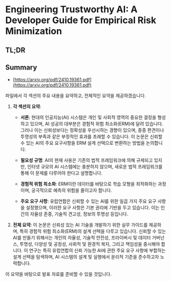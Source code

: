 # Engineering Trustworthy AI: A Developer Guide for Empirical Risk Minimization
## TL;DR
## Summary
- [https://arxiv.org/pdf/2410.19361.pdf](https://arxiv.org/pdf/2410.19361.pdf)

파일에서 각 섹션의 주요 내용을 요약하고, 전체적인 요약을 제공하겠습니다.

1. **각 섹션의 요약**:
   
   - **서론**: 현대의 인공지능(AI) 시스템은 개인 및 사회적 영역의 중요한 결정을 형성하고 있으며, AI 성공의 대부분은 경험적 위험 최소화(ERM)에 달려 있습니다. 그러나 이는 신뢰성보다는 정확성을 우선시하는 경향이 있으며, 종종 편견이나 투명성의 부족과 같은 부정적인 효과를 초래할 수 있습니다. 이 논문은 신뢰할 수 있는 AI의 주요 요구사항을 ERM 설계 선택으로 변환하는 방법을 논의합니다.
   
   - **필요성 규명**: AI의 현재 사용은 기존의 법적 프레임워크에 의해 규제되고 있지만, 인터넷 규모의 AI 시스템에는 충분하지 않으며, 새로운 법적 프레임워크를 통해 이 문제를 다루어야 한다고 설명합니다.

   - **경험적 위험 최소화**: ERM이란 데이터를 바탕으로 학습 모형을 최적화하는 과정이며, 궁극적으로 예측의 위험을 줄이고자 합니다.

   - **주요 요구 사항**: 유럽연합은 신뢰할 수 있는 AI를 위한 일곱 가지 주요 요구 사항을 설정했으며, 이러한 요구 사항은 기본 권리에 기반을 두고 있습니다. 이는 인간의 자율성 존중, 기술적 견고성, 정보의 투명성 등입니다.

2. **전체 요약**:
   이 논문은 신뢰성 있는 AI 기술을 개발하기 위한 실무 가이드를 제공하며, 특히 경험적 위험 최소화(ERM)의 설계 선택을 다루고 있습니다. 신뢰할 수 있는 AI를 만들기 위해서는 개인의 자율성, 기술적 안전성, 프라이버시 및 데이터 거버넌스, 투명성, 다양성 및 공정성, 사회적 및 환경적 복지, 그리고 책임성을 중시해야 합니다. 이 연구는 특히 유럽연합의 신뢰 가능한 AI에 관한 주요 요구 사항에 부합하는 설계 선택을 탐색하며, AI 시스템의 설계 및 실행에서 윤리적 기준을 준수하고자 노력합니다. 

이 요약을 바탕으로 발표 자료를 준비할 수 있을 것입니다.